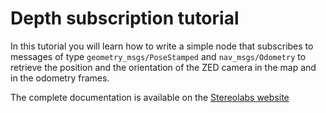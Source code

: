 # Depth subscription tutorial

In this tutorial you will learn how to write a simple node that subscribes to messages of type `geometry_msgs/PoseStamped` and `nav_msgs/Odometry` to retrieve the position and the orientation of the ZED camera in the map and in the odometry frames.

The complete documentation is available on the [Stereolabs website](https://docs.stereolabs.com/integrations/ros/positional_tracking/)
